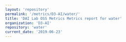 ```yaml
---
layout: 'repository'
permalink: '/metrics/D3-AI/water/'
title: 'DAI Lab OSS Metrics Metrics report for water'
organization: 'D3-AI'
repository: 'water'
current_date: '2019-06-23'
---
```

